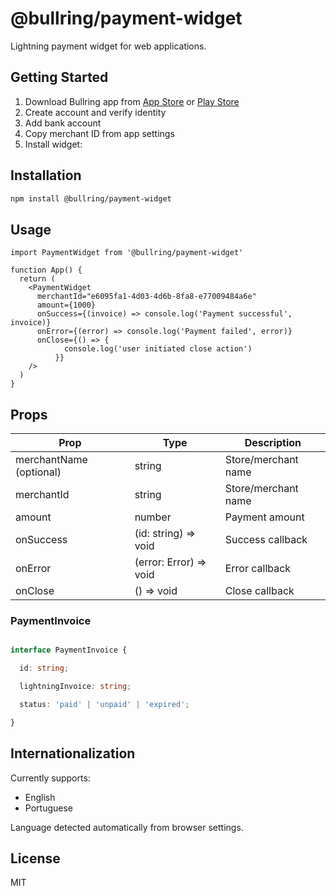 # @bullring/payment-widget

Lightning payment widget for web applications.

## Getting Started

1. Download Bullring app from [App Store](https://apps.apple.com/us/app/bullring-finance/id6705121208) or [Play Store](https://play.google.com/store/apps/details?id=com.bullringfinance.pos)
2. Create account and verify identity
3. Add bank account
4. Copy merchant ID from app settings
5. Install widget:

## Installation

```bash
npm install @bullring/payment-widget
```

## Usage

```tsx
import PaymentWidget from '@bullring/payment-widget'

function App() {
  return (
    <PaymentWidget 
      merchantId="e6095fa1-4d03-4d6b-8fa8-e77009484a6e"
      amount={1000}  
      onSuccess={(invoice) => console.log('Payment successful', invoice)}
      onError={(error) => console.log('Payment failed', error)}
      onClose={() => {
            console.log('user initiated close action')
          }}
    />
  )
}
```

## Props

| Prop | Type | Description |
|------|------|-------------|
| merchantName (optional) | string | Store/merchant name |
| merchantId | string | Store/merchant name |
| amount | number | Payment amount |
| onSuccess | (id: string) => void | Success callback |
| onError | (error: Error) => void | Error callback |
| onClose | () => void | Close callback |

### PaymentInvoice

```ts

interface PaymentInvoice {

  id: string;

  lightningInvoice: string;

  status: 'paid' | 'unpaid' | 'expired';

}

```

## Internationalization

Currently supports:
- English
- Portuguese

Language detected automatically from browser settings.

## License

MIT
```